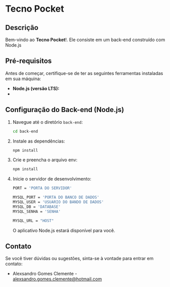 # Tecno Pocket

## Descrição

Bem-vindo ao **Tecno Pocket**!. Ele consiste em um back-end construído com Node.js 

## Pré-requisitos

Antes de começar, certifique-se de ter as seguintes ferramentas instaladas em sua máquina:

- **Node.js (versão LTS):**
- 
## Configuração do Back-end (Node.js)

1. Navegue até o diretório `back-end`:

    ```bash
    cd back-end
    ```

2. Instale as dependências:

    ```bash
    npm install
    ```

3. Crie e preencha o arquivo env:

    ```bash
    npm install
    ```
4. Inicie o servidor de desenvolvimento:

    ```bash
   PORT = 'PORTA DO SERVIDOR'

   MYSQL_PORT = 'PORTA DO BANCO DE DADOS'
   MYSQL_USER = 'USUARIO DO BANDO DE DADOS'
   MYSQL_DB = 'DATABASE'
   MYSQL_SENHA = 'SENHA'

   MYSQL_URL = "HOST"
    ```

   O aplicativo Node.js estará disponível para você.

## Contato

Se você tiver dúvidas ou sugestões, sinta-se à vontade para entrar em contato:

- Alexsandro Gomes Clemente - [alexsandro.gomes.clemente@hotmail.com](mailto:alexsandro.gomes.clemente@hotmail.com)
